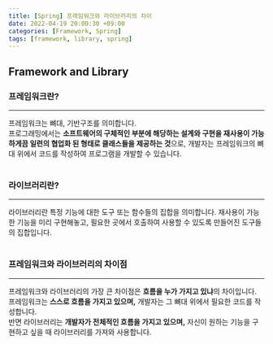```yaml
---
title: [Spring] 프레임워크와 라이브러리의 차이
date: 2022-04-19 20:00:30 +09:00
categories: [Framework, Spring]
tags: [framework, library, spring]
---
```


## Framework and Library

### 프레임워크란?
---
프레임워크는 뼈대, 기반구조를 의미합니다.  
프로그래밍에서는 **소프트웨어의 구체적인 부분에 해당하는 설계와 구현을 재사용이 가능하게끔 일련의 협업화 된 형태로 클래스들을 제공하는 것**으로, 개발자는 프레임워크의 뼈대 위에서 코드를 작성하여 프로그램을 개발할 수 있습니다.
<br><br>

### 라이브러리란?
---
라이브러리란 특정 기능에 대한 도구 또는 함수들의 집합을 의미합니다. 재사용이 가능한 기능을 미리 구현해놓고, 필요한 곳에서 호출하여 사용할 수 있도록 만들어진 도구들의 집합입니다.
<br><br>

### 프레임워크와 라이브러리의 차이점
---
프레임워크와 라이브러리의 가장 큰 차이점은 **흐름을 누가 가지고 있냐**의 차이입니다.  
프레임워크는 **스스로 흐름을 가지고 있으며,** 개발자는 그 뼈대 위에서 필요한 코드를 작성합니다.  
반면 라이브러리는 **개발자가 전체적인 흐름을 가지고 있으며,** 자신이 원하는 기능을 구현하고 싶을 때 라이브러리를 가져와 사용합니다.
<br><br>
